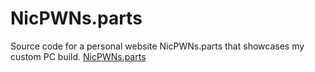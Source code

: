 # NicPWNs.parts
Source code for a personal website NicPWNs.parts that showcases my custom PC build.
[NicPWNs.parts](http://nicpwns.parts/)
